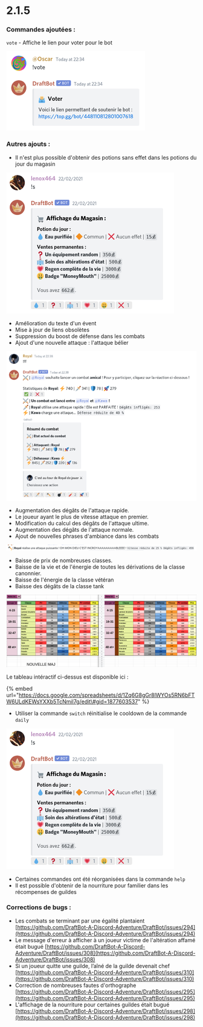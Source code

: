 # 2.1.5

### Commandes ajoutées :

`vote` - Affiche le lien pour voter pour le bot  

![oh je vois que tulovedraftbot !](../.gitbook/assets/image%20%28110%29.png)

### Autres ajouts : 

* Il n'est plus possible d'obtenir des potions sans effet dans les potions du jour du magasin

![D&#xE9;sormais vous aurez soif. La situation ci-dessus n&apos;est plus possible](../.gitbook/assets/image%20%28109%29.png)

* Amélioration du texte d'un évent 
* Mise à jour de liens obsolètes 
* Suppression du boost de défense dans les combats 
* Ajout d'une nouvelle attaque : l'attaque bélier 

![Comme vous pouvez le remarquer vous pouvez d&#xE9;sormais allumer votre plus beau b&#xE2;ton de dynamite](../.gitbook/assets/image%20%28111%29.png)

* Augmentation des dégâts de l'attaque rapide. 
* Le joueur ayant le plus de vitesse attaque en premier. 
* Modification du calcul des dégâts de l'attaque ultime. 
* Augmentation des dégâts de l'attaque normale. 
* Ajout de nouvelles phrases d'ambiance dans les combats 

![OH MON DIEU C&apos;EST INCROYAAAAAAABLEEEE !](../.gitbook/assets/image%20%28113%29.png)

* Baisse de prix de nombreuses classes. 
* Baisse de la vie et de l'énergie de toutes les dérivations de la classe canonnier. 
* Baisse de l'énergie de la classe vétéran 
* Baisse des dégâts de la classe tank 

![Voil&#xE0; un r&#xE9;sum&#xE9; plus visuel des changements de stats](../.gitbook/assets/image%20%28112%29.png)

Le tableau intéractif ci-dessus est disponible ici :

{% embed url="https://docs.google.com/spreadsheets/d/1Zq6G8gGr8lWYOs5RN6bFTW6ULdKEWsYXXb5TcNmil7g/edit\#gid=1877603537" %}

* Utiliser la commande `switch` réinitialise le cooldown de la commande `daily` 

![](../.gitbook/assets/image%20%28108%29.png)

* Certaines commandes ont été réorganisées dans la commande `help` 
* Il est possible d'obtenir de la nourriture pour familier dans les récompenses de guildes

### Corrections de bugs :

* Les combats se terminant par une égalité plantaient [https://github.com/DraftBot-A-Discord-Adventure/DraftBot/issues/294](https://github.com/DraftBot-A-Discord-Adventure/DraftBot/issues/294)
* Le message d'erreur à afficher à un joueur victime de l'altération affamé était bugué [https://github.com/DraftBot-A-Discord-Adventure/DraftBot/issues/308](https://github.com/DraftBot-A-Discord-Adventure/DraftBot/issues/308)
* Si un joueur quitte une guilde, l’aîné de la guilde devenait chef [https://github.com/DraftBot-A-Discord-Adventure/DraftBot/issues/310](https://github.com/DraftBot-A-Discord-Adventure/DraftBot/issues/310)
* Correction de nombreuses fautes d'orthographe  [https://github.com/DraftBot-A-Discord-Adventure/DraftBot/issues/295](https://github.com/DraftBot-A-Discord-Adventure/DraftBot/issues/295)
* L'affichage de la nourriture pour certaines guildes était bugué [https://github.com/DraftBot-A-Discord-Adventure/DraftBot/issues/298](https://github.com/DraftBot-A-Discord-Adventure/DraftBot/issues/298)

